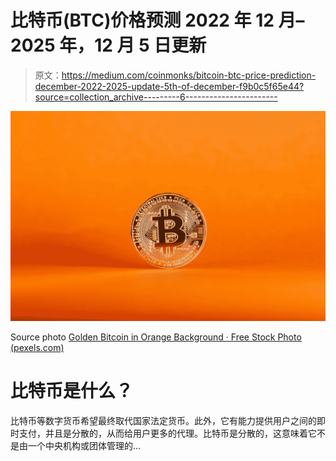# 比特币(BTC)价格预测 2022 年 12 月–2025 年，12 月 5 日更新

> 原文：<https://medium.com/coinmonks/bitcoin-btc-price-prediction-december-2022-2025-update-5th-of-december-f9b0c5f65e44?source=collection_archive---------6----------------------->

![](img/b73b138ed5a6db12106bc315c451b9a3.png)

Source photo [Golden Bitcoin in Orange Background · Free Stock Photo (pexels.com)](https://www.pexels.com/photo/golden-bitcoin-in-orange-background-14358443/)

# 比特币是什么？

比特币等数字货币希望最终取代国家法定货币。此外，它有能力提供用户之间的即时支付，并且是分散的，从而给用户更多的代理。比特币是分散的，这意味着它不是由一个中央机构或团体管理的…